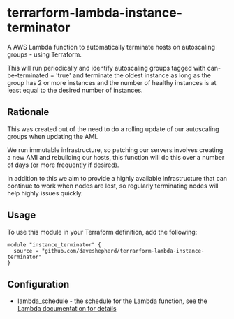 # terrarform-lambda-instance-terminator

A AWS Lambda function to automatically terminate hosts on autoscaling groups - using Terraform.

This will run periodically and identify autoscaling groups tagged with can-be-terminated = 'true' and terminate the
oldest instance as long as the group has 2 or more instances and the number of healthy instances is at least equal to
the desired number of instances.

## Rationale

This was created out of the need to do a rolling update of our autoscaling groups when updating the AMI.

We run immutable infrastructure, so patching our servers involves creating a new AMI and rebuilding our hosts, this
function will do this over a number of days (or more frequently if desired).

In addition to this we aim to provide a highly available infrastructure that can continue to work when nodes are lost,
so regularly terminating nodes will help highly issues quickly.

## Usage

To use this module in your Terraform definition, add the following:

```
module "instance_terminator" {
  source = "github.com/daveshepherd/terrarform-lambda-instance-terminator"
}
```

## Configuration

* lambda_schedule - the schedule for the Lambda function, see the [Lambda documentation for details](https://docs.aws.amazon.com/lambda/latest/dg/tutorial-scheduled-events-schedule-expressions.html)